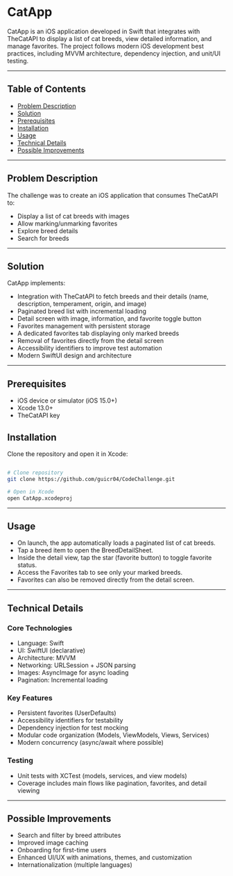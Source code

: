 # CatApp  

CatApp is an iOS application developed in Swift that integrates with TheCatAPI to display a list of cat breeds, view detailed information, and manage favorites.
The project follows modern iOS development best practices, including MVVM architecture, dependency injection, and unit/UI testing.

---

## Table of Contents  
- [Problem Description](#problem-description)  
- [Solution](#solution)  
- [Prerequisites](#prerequisites)  
- [Installation](#installation)  
- [Usage](#usage)  
- [Technical Details](#technical-details)  
- [Possible Improvements](#possible-improvements)  

---

## Problem Description  

The challenge was to create an iOS application that consumes TheCatAPI to:  
- Display a list of cat breeds with images  
- Allow marking/unmarking favorites  
- Explore breed details  
- Search for breeds

---

## Solution  

CatApp implements:  
- Integration with TheCatAPI to fetch breeds and their details (name, description, temperament, origin, and image)  
- Paginated breed list with incremental loading  
- Detail screen with image, information, and favorite toggle button  
- Favorites management with persistent storage
- A dedicated favorites tab displaying only marked breeds
- Removal of favorites directly from the detail screen
- Accessibility identifiers to improve test automation
- Modern SwiftUI design and architecture 

---

## Prerequisites  
- iOS device or simulator (iOS 15.0+)  
- Xcode 13.0+  
- TheCatAPI key  

## Installation  

Clone the repository and open it in Xcode:

```bash

# Clone repository
git clone https://github.com/guicr04/CodeChallenge.git

# Open in Xcode
open CatApp.xcodeproj
```

---

## Usage
- On launch, the app automatically loads a paginated list of cat breeds.
- Tap a breed item to open the BreedDetailSheet.
- Inside the detail view, tap the star (favorite button) to toggle favorite status.
- Access the Favorites tab to see only your marked breeds.
- Favorites can also be removed directly from the detail screen.

---

## Technical Details

### Core Technologies

- Language: Swift
- UI: SwiftUI (declarative)
- Architecture: MVVM
- Networking: URLSession + JSON parsing
- Images: AsyncImage for async loading
- Pagination: Incremental loading

### Key Features

- Persistent favorites (UserDefaults)
- Accessibility identifiers for testability
- Dependency injection for test mocking
- Modular code organization (Models, ViewModels, Views, Services)
- Modern concurrency (async/await where possible)

### Testing
 
- Unit tests with XCTest (models, services, and view models)
- Coverage includes main flows like pagination, favorites, and detail viewing


---

## Possible Improvements

- Search and filter by breed attributes
- Improved image caching
- Onboarding for first-time users
- Enhanced UI/UX with animations, themes, and customization
- Internationalization (multiple languages)